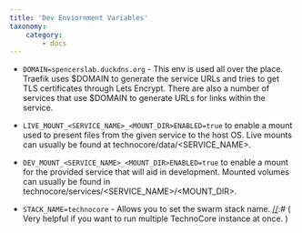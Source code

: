 ```yaml
---
title: 'Dev Enviornment Variables'
taxonomy:
    category:
        - docs
---
```


- `DOMAIN=spencerslab.duckdns.org` - This env is used all over the place. Traefik uses $DOMAIN to generate the service URLs and tries to get TLS certificates through Lets Encrypt. There are also a number of services that use $DOMAIN to generate URLs for links within the service. 
- `LIVE_MOUNT_<SERVICE_NAME>_<MOUNT_DIR>ENABLED=true` to enable a mount used to present files from the given service to the host OS. Live mounts can usually be found at technocore/data/<SERVICE_NAME>. 
 
- `DEV_MOUNT_<SERVICE_NAME>_<MOUNT_DIR>ENABLED=true` to enable a mount for the provided service that will aid in development. Mounted volumes can usually be found in technocore/services/<SERVICE_NAME>/<MOUNT_DIR>. 

- `STACK_NAME=technocore` - Allows you to set the swarm stack name. 
[//]:# ( Very helpful if you want to run multiple TechnoCore instance at once. )

[//]: # (- `EXTRA_DOMAINS=scifi.farm,scififarms.com,sciencefictionfarms.com,spencerslab.duckdns.org` - This is supported by NextCloud, but not really any other service. Multiple domains are not very well supported currently.)